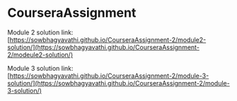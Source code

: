 # CourseraAssignment

Module 2 solution link: [https://sowbhagyavathi.github.io/CourseraAssignment-2/module2-solution/](https://sowbhagyavathi.github.io/CourseraAssignment-2/modeule2-solution/)



Module 3 solution link: [https://sowbhagyavathi.github.io/CourseraAssignment-2/module-3-solution/](https://sowbhagyavathi.github.io/CourseraAssignment-2/module-3-solution/)
